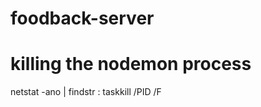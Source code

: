 # foodback-server

# killing the nodemon process

netstat -ano | findstr :<port>
taskkill /PID <processId> /F